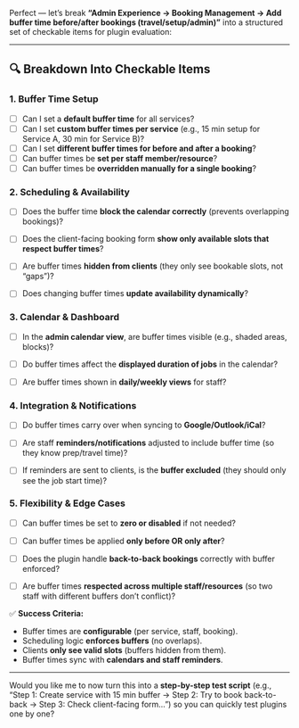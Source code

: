 Perfect — let’s break **“Admin Experience → Booking Management → Add buffer time before/after bookings (travel/setup/admin)”** into a structured set of checkable items for plugin evaluation:

---

## 🔍 Breakdown Into Checkable Items

### 1. **Buffer Time Setup**

* [ ] Can I set a **default buffer time** for all services?
* [ ] Can I set **custom buffer times per service** (e.g., 15 min setup for Service A, 30 min for Service B)?
* [ ] Can I set **different buffer times for before and after a booking**?
* [ ] Can buffer times be **set per staff member/resource**?
* [ ] Can buffer times be **overridden manually for a single booking**?

### 2. **Scheduling & Availability**

* [ ] Does the buffer time **block the calendar correctly** (prevents overlapping bookings)?
* [ ] Does the client-facing booking form **show only available slots that respect buffer times**?
* [ ] Are buffer times **hidden from clients** (they only see bookable slots, not “gaps”)?
* [ ] Does changing buffer times **update availability dynamically**?


### 3. **Calendar & Dashboard**

* [ ] In the **admin calendar view**, are buffer times visible (e.g., shaded areas, blocks)?
* [ ] Do buffer times affect the **displayed duration of jobs** in the calendar?
* [ ] Are buffer times shown in **daily/weekly views** for staff?


### 4. **Integration & Notifications**

* [ ] Do buffer times carry over when syncing to **Google/Outlook/iCal**?
* [ ] Are staff **reminders/notifications** adjusted to include buffer time (so they know prep/travel time)?
* [ ] If reminders are sent to clients, is the **buffer excluded** (they should only see the job start time)?




### 5. **Flexibility & Edge Cases**

* [ ] Can buffer times be set to **zero or disabled** if not needed?
* [ ] Can buffer times be applied **only before OR only after**?
* [ ] Does the plugin handle **back-to-back bookings** correctly with buffer enforced?
* [ ] Are buffer times **respected across multiple staff/resources** (so two staff with different buffers don’t conflict)?



✅ **Success Criteria:**

* Buffer times are **configurable** (per service, staff, booking).
* Scheduling logic **enforces buffers** (no overlaps).
* Clients **only see valid slots** (buffers hidden from them).
* Buffer times sync with **calendars and staff reminders**.

---

Would you like me to now turn this into a **step-by-step test script** (e.g., “Step 1: Create service with 15 min buffer → Step 2: Try to book back-to-back → Step 3: Check client-facing form…”) so you can quickly test plugins one by one?
